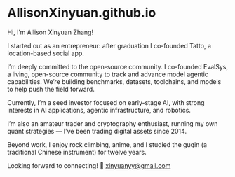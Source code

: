 # AllisonXinyuan.github.io

Hi, I’m Allison Xinyuan Zhang!

I started out as an entrepreneur: after graduation I co-founded Tatto, a location-based social app.

I’m deeply committed to the open-source community. I co-founded EvalSys, a living, open-source community to track and advance model agentic capabilities. We’re building benchmarks, datasets, toolchains, and models to help push the field forward.

Currently, I’m a seed investor focused on early-stage AI, with strong interests in AI applications, agentic infrastructure, and robotics.

I’m also an amateur trader and cryptography enthusiast, running my own quant strategies — I’ve been trading digital assets since 2014.

Beyond work, I enjoy rock climbing, anime, and I studied the guqin (a traditional Chinese instrument) for twelve years.

Looking forward to connecting!
📧 xinyuanyy@gmail.com
